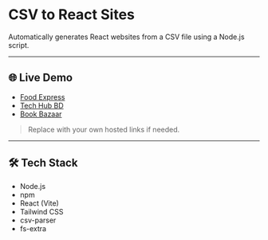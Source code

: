 # CSV to React Sites

Automatically generates React websites from a CSV file using a Node.js script.

---

## 🌐 Live Demo

- [Food Express](https://foodexpress-20alufazr-samiul821s-projects.vercel.app)
- [Tech Hub BD](https://techhubbd-9ie57myrw-samiul821s-projects.vercel.app)
- [Book Bazaar](https://bookbazaar-ezisczetw-samiul821s-projects.vercel.app)

> Replace with your own hosted links if needed.

---

## 🛠 Tech Stack

- Node.js
- npm
- React (Vite)
- Tailwind CSS
- csv-parser
- fs-extra
